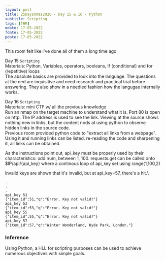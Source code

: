 ```yaml
---
layout: post
title: 25DaysXmas2020 - Day 15 & 16 - Python 
subtitle: Scripting
tags: [THM]
odate: 17-05-2022
fdate: 17-05-2022
pdate: 17-05-2022
---
```

This room felt like I've done all of them a long time ago.

Day 15 `Scripting` \
Materials: Python, Variables, operators, booleans, If (conditional) and for (repetitive) loops \
The absolute basics are provided to look into the language. The questions at the ned are inquisitive and need research and practical trial before answering. They also show in a needled fashion how the langugae internally works.

Day 16 `Scripting` \
Materials: mini CTF w/ all the previous knowledge \
Run an nmap on the target machine to understand what it is. Port 80 is open on http. The IP address is used to see the link. Viewing at the source shows nothing new in links, but the content nods at using python to observe hidden links in the source code.\
Previous room provided python code to "extract all links from a webpage". Using it and running links can be listed. re-reading the code and sharpening it, all links can be obtained. 

As the instructions point out, api_key must be properly used by their characteristics: odd num, between 1, 100. requests.get can be called onto $IP/api/{api_key} where a continous loop of api_key set using range(1,100,2)

Invalid keys are shown that it's invalid, but at api_key=57, there's a hit.\
```
.
.
.
api_key 51
{"item_id":51,"q":"Error. Key not valid!"}
api_key 53
{"item_id":53,"q":"Error. Key not valid!"}
api_key 55
{"item_id":55,"q":"Error. Key not valid!"}
api_key 57
{"item_id":57,"q":"Winter Wonderland, Hyde Park, London."}
```

### Inference
Using Python, a HLL for scripting purposes can be used to achieve numerous objectives with simple goals. 
